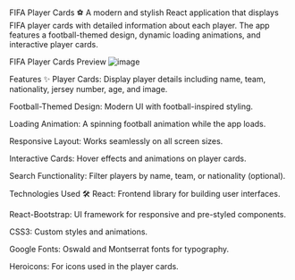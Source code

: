 FIFA Player Cards ⚽
A modern and stylish React application that displays FIFA player cards with detailed information about each player. The app features a football-themed design, dynamic loading animations, and interactive player cards.

FIFA Player Cards Preview
![image](https://github.com/user-attachments/assets/ae86c399-a3d8-4215-b31c-0ecbb35a3d1b)

Features ✨
Player Cards: Display player details including name, team, nationality, jersey number, age, and image.

Football-Themed Design: Modern UI with football-inspired styling.

Loading Animation: A spinning football animation while the app loads.

Responsive Layout: Works seamlessly on all screen sizes.

Interactive Cards: Hover effects and animations on player cards.

Search Functionality: Filter players by name, team, or nationality (optional).

Technologies Used 🛠️
React: Frontend library for building user interfaces.

React-Bootstrap: UI framework for responsive and pre-styled components.

CSS3: Custom styles and animations.

Google Fonts: Oswald and Montserrat fonts for typography.

Heroicons: For icons used in the player cards.

